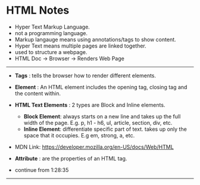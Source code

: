 # HTML Notes

- Hyper Text Markup Language.
- not a programming language.
- Markup langauge means using annotations/tags to show content.
- Hyper Text means multiple pages are linked together.
- used to structure a webpage.
- HTML Doc -> Browser -> Renders Web Page

---

- **Tags** : tells the browser how to render different elements.
- **Element** : An HTML element includes the opening tag, closing tag and the content within.
- **HTML Text Elements** : 2 types are Block and Inline elements.
    - **Block Element**: always starts on a new line and takes up the full width of the page. E.g. p, h1 - h6, ul, article, section, div, etc.
    - **Inline Element**: differentiate specific part of text. takes up only the space that it occupies. E.g em, strong, a, etc.

- MDN Link: https://developer.mozilla.org/en-US/docs/Web/HTML

- **Attribute** : are the properties of an HTML tag.
- continue from 1:28:35

---